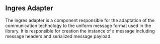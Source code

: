 ## Ingres Adapter

The ingres adapter is a component responsible for the adaptation of the communication technology to the uniform message format used in the library.
It is responsible for creation the instance of a message including message headers and serialized message payload.